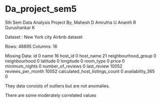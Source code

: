 # Da_project_sem5
5th Sem Data Analysis Project 
By,
  Mahesh D
  Amrutha U
  Ananth R
  Gurushankar K
  
 Dataset : New York city Airbnb dataset
 
 Rows: 48895
 Columns: 16
 
 Missing Data:
 id                                    0
name                                 16
host_id                               0
host_name                            21
neighbourhood_group                   0
neighbourhood                         0
latitude                              0
longitude                             0
room_type                             0
price                                 0
minimum_nights                        0
number_of_reviews                     0
last_review                       10052
reviews_per_month                 10052
calculated_host_listings_count        0
availability_365                      0

They data consists of outliers but are not anomalies.

There are some moderately correlated values

